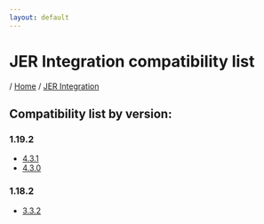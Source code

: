 ```yaml
---
layout: default
---
```


# JER Integration compatibility list
/ [Home](/) / [JER Integration](/jer-integration)

## Compatibility list by version:

### 1.19.2
+ [4.3.1](/jer-integration/version/4.3.1)
+ [4.3.0](/jer-integration/version/4.3.0)

### 1.18.2
+ [3.3.2](/jer-integration/version/3.3.2)
